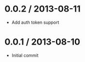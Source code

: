 0.0.2 / 2013-08-11
==================

  * Add auth token support
  
0.0.1 / 2013-08-10
==================

  * Initial commit

